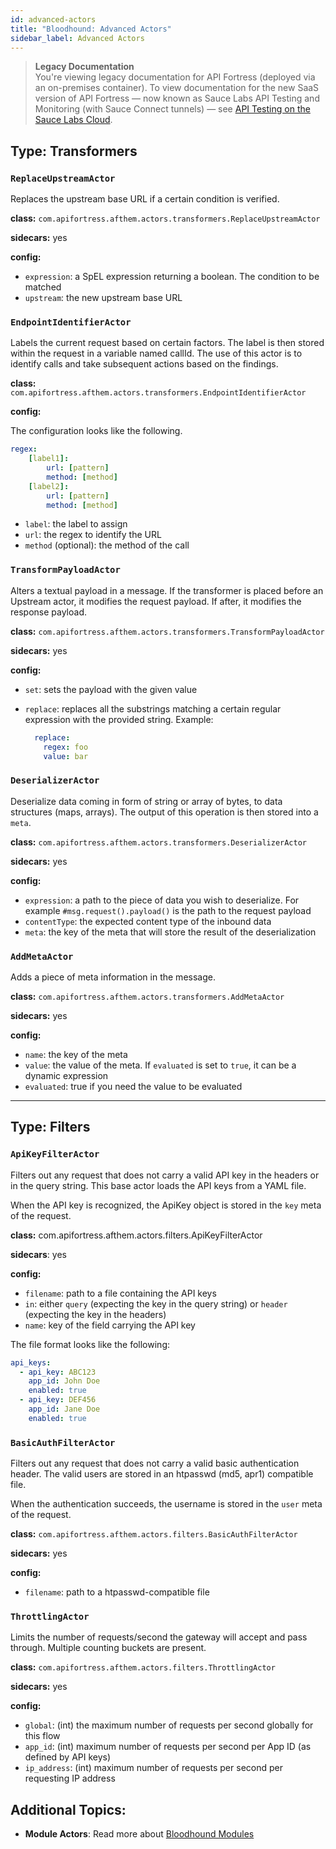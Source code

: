 ```yaml
---
id: advanced-actors
title: "Bloodhound: Advanced Actors"
sidebar_label: Advanced Actors
---
```


<head>
  <meta name="robots" content="noindex" />
</head>

>**Legacy Documentation**<br/>You're viewing legacy documentation for API Fortress (deployed via an on-premises container). To view documentation for the new SaaS version of API Fortress &#8212; now known as Sauce Labs API Testing and Monitoring (with Sauce Connect tunnels) &#8212; see [API Testing on the Sauce Labs Cloud](/api-testing/).

## Type: Transformers

### `ReplaceUpstreamActor`

Replaces the upstream base URL if a certain condition is verified.

**class:** `com.apifortress.afthem.actors.transformers.ReplaceUpstreamActor`

**sidecars:** yes

**config:**

- `expression`: a SpEL expression returning a boolean. The condition to be matched
- `upstream`: the new upstream base URL

### `EndpointIdentifierActor`

Labels the current request based on certain factors. The label is then stored within the request in a variable named callId. The use of this actor is to identify calls and take subsequent actions based on the findings.

**class:** `com.apifortress.afthem.actors.transformers.EndpointIdentifierActor`

**config:**

The configuration looks like the following.

```yaml
regex:
    [label1]:
        url: [pattern]
        method: [method]
    [label2]:
        url: [pattern]
        method: [method]

```

- `label`: the label to assign
- `url`: the regex to identify the URL
- `method` (optional): the method of the call

### `TransformPayloadActor`

Alters a textual payload in a message. If the transformer is placed before an Upstream actor, it modifies the request payload. If after, it modifies the response payload.

**class:** `com.apifortress.afthem.actors.transformers.TransformPayloadActor`

**sidecars:** yes

**config:**

- `set`: sets the payload with the given value
- `replace`: replaces all the substrings matching a certain regular expression with the provided string. Example:

    ```yaml
      replace:
        regex: foo
        value: bar
    ```    

### `DeserializerActor`

Deserialize data coming in form of string or array of bytes, to data structures (maps, arrays). The output of this operation is then stored into a `meta`.

**class:** `com.apifortress.afthem.actors.transformers.DeserializerActor`

**sidecars:** yes

**config:**

- `expression`: a path to the piece of data you wish to deserialize. For example `#msg.request().payload()` is the path to the request payload
- `contentType`: the expected content type of the inbound data
- `meta`: the key of the meta that will store the result of the deserialization

### `AddMetaActor`

Adds a piece of meta information in the message.

**class:** `com.apifortress.afthem.actors.transformers.AddMetaActor`

**sidecars:** yes

**config:**

- `name`: the key of the meta
- `value`: the value of the meta. If `evaluated` is set to `true`, it can be a dynamic expression
- `evaluated`: true if you need the value to be evaluated

* * *

## Type: Filters

### `ApiKeyFilterActor`

Filters out any request that does not carry a valid API key in the headers or in the query string. This base actor loads the API keys from a YAML file.

When the API key is recognized, the ApiKey object is stored in the `key` meta of the request.

**class:** com.apifortress.afthem.actors.filters.ApiKeyFilterActor

**sidecars**: yes

**config:**

- `filename`: path to a file containing the API keys
- `in`: either `query` (expecting the key in the query string) or `header` (expecting the key in the headers)
- `name`: key of the field carrying the API key

The file format looks like the following:

```yaml
api_keys:
  - api_key: ABC123
    app_id: John Doe
    enabled: true
  - api_key: DEF456
    app_id: Jane Doe
    enabled: true
```

### `BasicAuthFilterActor`

Filters out any request that does not carry a valid basic authentication header. The valid users are stored in an htpasswd (md5, apr1) compatible file.

When the authentication succeeds, the username is stored in the `user` meta of the request.

**class:** `com.apifortress.afthem.actors.filters.BasicAuthFilterActor`

**sidecars:** yes

**config:**

- `filename`: path to a htpasswd-compatible file

### `ThrottlingActor`

Limits the number of requests/second the gateway will accept and pass through. Multiple counting buckets are present.

**class:** `com.apifortress.afthem.actors.filters.ThrottlingActor`

**sidecars:** yes

**config:**

- `global`: (int) the maximum number of requests per second globally for this flow
- `app_id`: (int) maximum number of requests per second per App ID (as defined by API keys)
- `ip_address`: (int) maximum number of requests per second per requesting IP address

## Additional Topics:

* __Module Actors__: Read more about [Bloodhound Modules](/api-testing/on-prem/bloodhound/module-actors)

